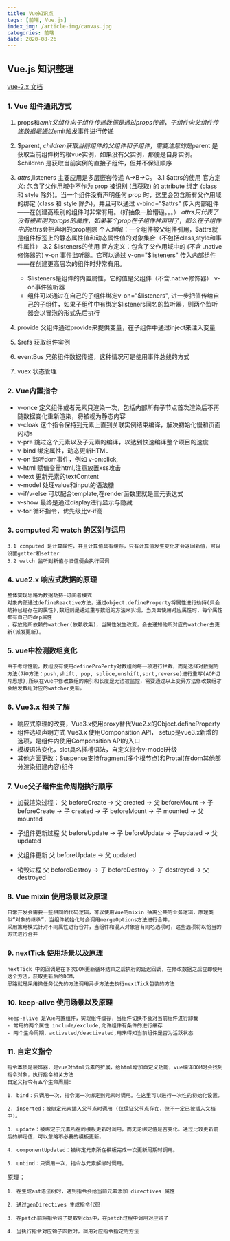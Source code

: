 ```yaml
---
title: Vue知识点
tags: [前端, Vue.js]
index_img: /article-img/canvas.jpg
categories: 前端
date: 2020-08-26
---
```


##  Vue.js 知识整理
  [vue-2.x 文档](https://cn.vuejs.org/v2/guide/)
    <!--more-->
### 1. Vue 组件通讯方式
  1. props和$emit 父组件向子组件传递数据是通过props传递，子组件向父组件传递数据是通过$emit触发事件进行传递

  2. $parent, $children获取当前组件的父组件和子组件，需要注意的是$parent 是获取当前组件树的根vue实例，如果没有父实例，那便是自身实例。
     $children 是获取当前实例的直接子组件，但并不保证顺序

  3. $attrs,$listeners 主要应用是多层嵌套传递 A->B->C。
    3.1 $attrs的使用
      官方定义: 包含了父作用域中不作为 prop 被识别 (且获取) 的 attribute 绑定 (class 和 style 除外)。当一个组件没有声明任何 prop 时，这里会包含所有父作用域的绑定 (class 和 style 除外)，并且可以通过 v-bind="$attrs" 传入内部组件——在创建高级别的组件时非常有用。（好抽象一脸懵逼。。。）
      $attrs 只代表了没有被声明为props的属性，如果某个prop在子组件种声明了，那么在子组件中的$attrs会把声明的prop剔除
      个人理解：一个组件被父组件引用，$attrs就是组件标签上的静态属性值和动态属性值的对象集合（不包括class,style和事件属性）
    3.2 $listeners的使用
      官方定义：包含了父作用域中的 (不含 .native 修饰器的) v-on 事件监听器。它可以通过 v-on="$listeners" 传入内部组件——在创建更高层次的组件时非常有用。

      - $listeners是组件的内置属性，它的值是父组件（不含.native修饰器） v-on事件监听器
      - 组件可以通过在自己的子组件绑定v-on="$listeners", 进一步把值传给自己的子组件，如果子组件中有绑定$listeners同名的监听器，则两个监听器会以冒泡的形式先后执行
  4. provide 父组件通过provide来提供变量，在子组件中通过inject来注入变量

  5. $refs 获取组件实例

  6. eventBus 兄弟组件数据传递，这种情况可是使用事件总线的方式

  7. vuex 状态管理

### 2. Vue内置指令

  - v-once  定义组件或者元素只渲染一次，包括内部所有子节点首次渲染后不再随数据变化重新渲染，将被视为静态内容
  - v-cloak 这个指令保持到元素上直到关联实例结束编译，解决初始化慢和页面闪动s
  - v-pre   跳过这个元素以及子元素的编译，以达到快速编译整个项目的速度
  - v-bind  绑定属性，动态更新HTML
  - v-on    监听dom事件，例如 v-on:click,
  - v-html  赋值变量html,注意放置xss攻击
  - v-text  更新元素的textContent
  - v-model 处理value和input的语法糖
  - v-if/v-else 可以配合template,在render函数里就是三元表达式
  - v-show 最终是通过display进行显示与隐藏
  - v-for 循环指令，优先级比v-if高

### 3. computed 和 watch 的区别与运用

    3.1 computed 是计算属性，并且计算值具有缓存，只有计算值发生变化才会返回新值，可以设置getter和setter
    3.2 watch 监听到新值与旧值便会执行回调

### 4. vue2.x 响应式数据的原理
    整体实现思路为数据劫持+订阅者模式
    对象内部通过defineReactive方法，通过object.defineProperty将属性进行劫持(只会劫持已经存在的属性),数组则是通过重写数组的方法来实现，当页面使用对应属性时，每个属性都有自己的dep属性
    ，存放他所依赖的watcher(依赖收集)，当属性发生改变，会去通知他所对应的watcher去更新(派发更新)。

### 5. vue中检测数组变化
    由于考虑性能，数组没有使用defineProPerty对数组的每一项进行拦截，而是选择对数据的方法(7种方法：push,shift, pop, splice,unshift,sort,reverse)进行重写(AOP切片思想),所以在vue中修改数组的索引和长度是无法被监控，需要通过以上变异方法修改数组才会触发数组对应的watcher更新。
### 6. Vue3.x 相关了解

  -  响应式原理的改变，Vue3.x使用proxy替代Vue2.x的Object.defineProperty
  -  组件选项声明方式 Vue3.x 使用Componsition API， setup是vue3.x新增的选项，是组件内使用Componsition API的入口
  -  模板语法变化，slot具名插槽语法，自定义指令v-model升级
  -  其他方面更改：Suspense支持fragment(多个根节点)和Protal(在dom其他部分渲染组建内容)组件

### 7. Vue父子组件生命周期执行顺序
  - 加载渲染过程：
    父 beforeCreate -> 父 created -> 父 beforeMount -> 子 beforeCreate -> 子 created -> 子 beforeMount -> 子 mounted -> 父 mounted

  - 子组件更新过程
    父 beforeUpdate -> 子 beforeUpdate -> 子updated -> 父 updated

  - 父组件更新
    父 beforeUpdate -> 父 updated
  - 销毁过程
    父 beforeDestroy -> 子 beforeDestroy -> 子 destroyed -> 父 destroyed

### 8. Vue mixin 使用场景以及原理
    日常开发会需要一些相同的代码逻辑，可以使用Vue的mixin 抽离公共的业务逻辑，原理类似“对象的继承”，当组件初始化时会调用mergeOptions方法进行合并，
    采用策略模式针对不同属性进行合并，当组件和混入对象含有同名选项时，这些选项将以恰当的方式进行合并

### 9. nextTick 使用场景以及原理
    nextTick 中的回调是在下次DOM更新循环结束之后执行的延迟回调，在修改数据之后立即使用这个方法，获取更新后的DOM，
    思路就是采用微任务优先的方法调用异步方法去执行nextTick包装的方法

### 10. keep-alive 使用场景以及原理
    keep-alive 是Vue内置组件，实现组件缓存，当组件切换不会对当前组件进行卸载
    - 常用的两个属性 include/exclude,允许组件有条件的进行缓存
    - 两个生命周期，activeted/deactiveted,用来得知当前组件是否为活跃状态

### 11. 自定义指令

    指令本质是装饰器，是vue对html元素的扩展，给html增加自定义功能，vue编译DOM时会找到指令对象，执行指令相关方法
    自定义指令有五个生命周期:

    1. bind：只调用一次，指令第一次绑定到元素时调用。在这里可以进行一次性的初始化设置。

    2. inserted：被绑定元素插入父节点时调用 (仅保证父节点存在，但不一定已被插入文档中)。
    
    3. update：被绑定于元素所在的模板更新时调用，而无论绑定值是否变化。通过比较更新前后的绑定值，可以忽略不必要的模板更新。
    
    4. componentUpdated：被绑定元素所在模板完成一次更新周期时调用。
    
    5. unbind：只调用一次，指令与元素解绑时调用。 

  原理：

    1. 在生成ast语法树时，遇到指令会给当前元素添加 directives 属性 

    2. 通过genDirectives 生成指令代码

    3. 在patch前将指令钩子提取到cbs中，在patch过程中调用对应钩子

    4. 当执行指令对应钩子函数时，调用对应指令指定的方法
